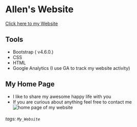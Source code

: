 # Allen's Website
[Click here to my Website](https://allenlin316.github.io/)

## Tools
* Bootstrap ( v4.6.0.)
* CSS
* HTML
* Google Analytics (I use GA to track my website activity)

## My Home Page
* I like to share my awesome happy life with you
* If you are curious about anything feel free to contact me
![home page of my website](https://i.imgur.com/KMNbfFg.jpg)

###### tags: `My_Website`
